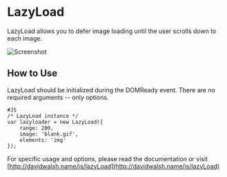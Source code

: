 LazyLoad
=========

LazyLoad allows you to defer image loading until the user scrolls down to each image.

![Screenshot](http://davidwalsh.name/dw-content/lazyload.png)


How to Use
----------

LazyLoad should be initialized during the DOMReady event.  There are no required arguments -- only options.

	#JS
	/* LazyLoad instance */
	var lazyloader = new LazyLoad({
		range: 200,
		image: 'blank.gif',
		elements: 'img'
	});
	

For specific usage and options, please read the documentation or visit [http://davidwalsh.name/js/lazyLoad](http://davidwalsh.name/js/lazyLoad)